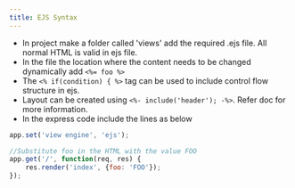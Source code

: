 ```yaml
---
title: EJS Syntax
---
```


* In project make a folder called 'views' add the required .ejs file. All normal HTML is valid in ejs file.
* In the file the location where the content needs to be changed dynamically add `<%= foo %>`
* The `<% if(condition) { %>` tag can be used to include control flow structure in ejs.
* Layout can be created using `<%- include('header'); -%>`. Refer doc for more information.
* In the express code include the lines as below

````js
app.set('view engine', 'ejs');

//Substitute foo in the HTML with the value FOO
app.get('/', function(req, res) {
	res.render('index', {foo: 'FOO'});
});
````